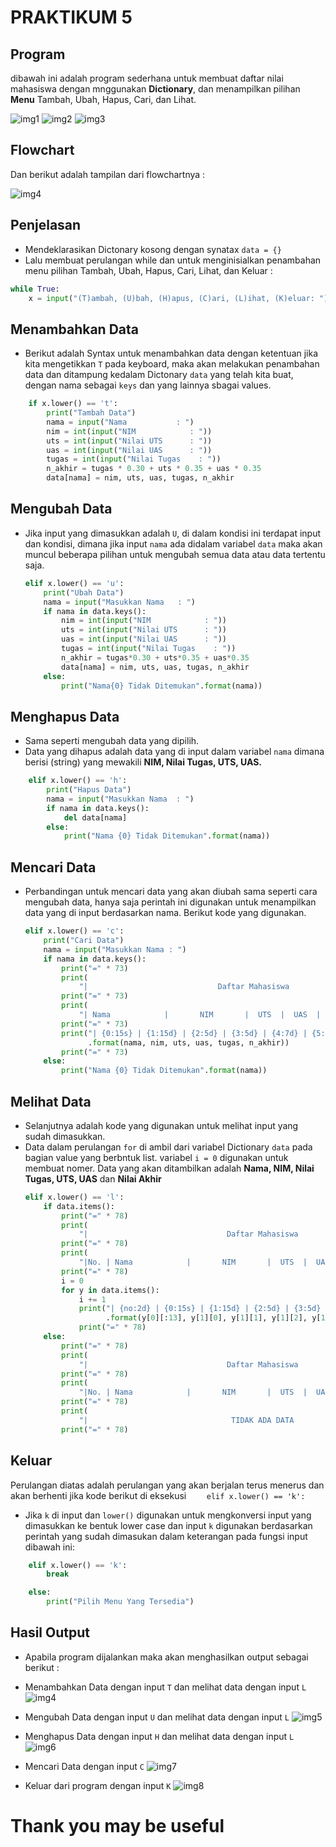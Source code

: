 # PRAKTIKUM 5


## Program
dibawah ini adalah program sederhana untuk membuat daftar nilai mahasiswa dengan mnggunakan **Dictionary**, dan menampilkan pilihan **Menu** Tambah, Ubah, Hapus, Cari, dan Lihat.

![img1](image/1.png)
![img2](image/2.png)
![img3](image/3.png)


## Flowchart
Dan berikut adalah tampilan dari flowchartnya :

![img4](image/4.png)


## Penjelasan

- Mendeklarasikan Dictonary kosong dengan synatax
`data = {}`
- Lalu membuat perulangan while dan untuk menginisialkan penambahan menu pilihan Tambah, Ubah, Hapus, Cari, Lihat, dan Keluar :
```py
while True:
    x = input("(T)ambah, (U)bah, (H)apus, (C)ari, (L)ihat, (K)eluar: ")
```

## Menambahkan Data
- Berikut adalah Syntax untuk menambahkan data dengan ketentuan jika kita mengetikkan `T` pada keyboard, maka akan melakukan penambahan data dan ditampung kedalam Dictonary `data` yang telah kita buat, dengan nama sebagai `keys` dan yang lainnya sbagai values.
```py   
    if x.lower() == 't':
        print("Tambah Data")
        nama = input("Nama           : ")
        nim = int(input("NIM            : "))
        uts = int(input("Nilai UTS      : "))
        uas = int(input("Nilai UAS      : "))
        tugas = int(input("Nilai Tugas    : "))
        n_akhir = tugas * 0.30 + uts * 0.35 + uas * 0.35
        data[nama] = nim, uts, uas, tugas, n_akhir
```
## Mengubah Data
- Jika input yang dimasukkan adalah `U`, di dalam kondisi ini terdapat input dan kondisi, dimana jika input `nama` ada didalam variabel `data` maka akan muncul beberapa pilihan untuk mengubah semua data atau data tertentu saja.
    ```py    
    elif x.lower() == 'u':
        print("Ubah Data")
        nama = input("Masukkan Nama   : ")
        if nama in data.keys():
            nim = int(input("NIM            : "))
            uts = int(input("Nilai UTS      : "))
            uas = int(input("Nilai UAS      : "))
            tugas = int(input("Nilai Tugas    : "))
            n_akhir = tugas*0.30 + uts*0.35 + uas*0.35
            data[nama] = nim, uts, uas, tugas, n_akhir
        else:
            print("Nama{0} Tidak Ditemukan".format(nama))

## Menghapus Data 
- Sama seperti mengubah data yang dipilih.
- Data yang dihapus adalah data yang di input dalam variabel `nama` dimana berisi (string) yang mewakili **NIM, Nilai Tugas, UTS, UAS.** 
```py
    elif x.lower() == 'h':
        print("Hapus Data")
        nama = input("Masukkan Nama  : ")
        if nama in data.keys():
            del data[nama]
        else:
            print("Nama {0} Tidak Ditemukan".format(nama))
```
## Mencari Data
- Perbandingan untuk mencari data yang akan diubah sama seperti cara mengubah data, hanya saja perintah ini digunakan untuk menampilkan data yang di input berdasarkan nama. Berikut kode yang digunakan.
    ```py
    elif x.lower() == 'c':
        print("Cari Data")
        nama = input("Masukkan Nama : ")
        if nama in data.keys():
            print("=" * 73)
            print(
                "|                             Daftar Mahasiswa                          |")
            print("=" * 73)
            print(
                "| Nama            |       NIM       |  UTS  |  UAS  |  Tugas  |  Akhir  |")
            print("=" * 73)
            print("| {0:15s} | {1:15d} | {2:5d} | {3:5d} | {4:7d} | {5:7.2f} |"
                  .format(nama, nim, uts, uas, tugas, n_akhir))
            print("=" * 73)
        else:
            print("Nama {0} Tidak Ditemukan".format(nama))

## Melihat Data
- Selanjutnya adalah kode yang digunakan untuk melihat input yang sudah dimasukkan.
- Data dalam perulangan `for` di ambil dari variabel Dictionary `data` pada bagian value yang berbntuk list. variabel `i = 0` digunakan untuk membuat nomer. Data yang akan ditambilkan adalah **Nama, NIM, Nilai Tugas, UTS, UAS** dan **Nilai Akhir**
    ```py
    elif x.lower() == 'l':
        if data.items():
            print("=" * 78)
            print(
                "|                               Daftar Mahasiswa                             |")
            print("=" * 78)
            print(
                "|No. | Nama            |       NIM       |  UTS  |  UAS  |  Tugas  |  Akhir  |")
            print("=" * 78)
            i = 0
            for y in data.items():
                i += 1
                print("| {no:2d} | {0:15s} | {1:15d} | {2:5d} | {3:5d} | {4:7d} | {5:7.2f} |"
                      .format(y[0][:13], y[1][0], y[1][1], y[1][2], y[1][3], y[1][4], no=i))
                print("=" * 78)
        else:
            print("=" * 78)
            print(
                "|                               Daftar Mahasiswa                             |")
            print("=" * 78)
            print(
                "|No. | Nama            |       NIM       |  UTS  |  UAS  |  Tugas  |  Akhir  |")
            print("=" * 78)
            print(
                "|                                TIDAK ADA DATA                              |")
            print("=" * 78)

## Keluar 
Perulangan diatas adalah perulangan yang akan berjalan terus menerus dan akan berhenti jika kode berikut di eksekusi
`    elif x.lower() == 'k':`
- Jika `k` di input dan `lower()` digunakan untuk mengkonversi input yang dimasukkan ke bentuk lower case dan input `k` digunakan berdasarkan perintah yang sudah dimasukan dalam keterangan pada fungsi input dibawah ini:
```py
    elif x.lower() == 'k':
        break

    else:
        print("Pilih Menu Yang Tersedia")
```

## Hasil Output
- Apabila program dijalankan maka akan menghasilkan output sebagai berikut :

 - Menambahkan Data dengan input `T` dan melihat data dengan input `L`
 ![img4](image/o1.png)

 - Mengubah Data dengan input `U` dan melihat data dengan input `L`
 ![img5](image/o2.png)

 - Menghapus Data dengan input `H` dan melihat data dengan input `L`
 ![img6](image/o3.png)

 - Mencari Data dengan input `C`
 ![img7](image/o4.png)

 - Keluar dari program dengan input `K`
 ![img8](image/o5.png)


# **Thank you may be useful** 